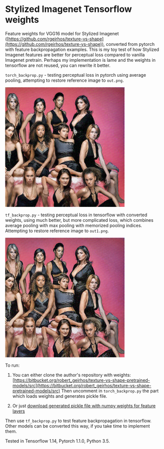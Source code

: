 # Stylized Imagenet Tensorflow weights

Feature weights for VGG16 model for Stylized Imagenet ([https://github.com/rgeirhos/texture-vs-shape](https://github.com/rgeirhos/texture-vs-shape)), converted from pytorch with feature backpropagation examples. This is my toy test of how Stylized Imagenet features are better for perceptual loss compared to vanilla Imagenet pretrain. Perhaps my implementation is lame and the weights in tensorflow are not reused, you can rewrite it better.

`torch_backprop.py` - testing perceptual loss in pytorch using average pooling, attempting to restore reference image to `out.png`.

![out.png](/out.png?raw=true "pytorch, avg pooling")


`tf_backprop.py` - testing perceptual loss in tensorflow with converted weights, using much better, but more complicated loss, which combines average pooling with max pooling with memorized pooling indices. Attempting to restore reference image to `out1.png`.

![out1.png](/out1.png?raw=true "tensorflow, avg + max(memorized) pooling")


To run:

1. You can either clone the author's repository with weights: [https://bitbucket.org/robert_geirhos/texture-vs-shape-pretrained-models/src](https://bitbucket.org/robert_geirhos/texture-vs-shape-pretrained-models/src)
Then uncomment in `torch_backprop.py` the part which loads weights and generates pickle file.

2. Or just [download generated pickle file with numpy weights for feature layers](https://drive.google.com/file/d/1k9mA4gPedfRSRUdZqRdXi4dLop-ythw_/view?usp=sharing)

Then use `tf_backprop.py` to test feature backpropagation in tensorflow. Other models can be converted this way, if you take time to implement them.

Tested in Tensorflow 1.14, Pytorch 1.1.0, Python 3.5.
